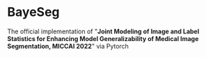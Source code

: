 # BayeSeg
The official implementation of "**Joint Modeling of Image and Label Statistics for Enhancing Model Generalizability of Medical Image Segmentation, MICCAI 2022**" via Pytorch
